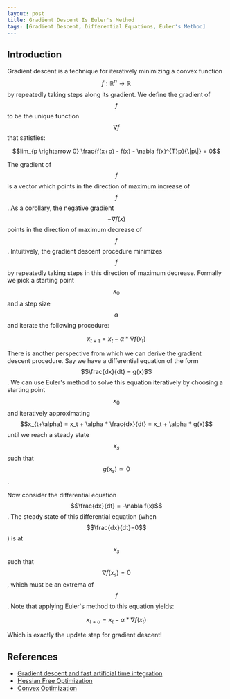 ```yaml
---
layout: post
title: Gradient Descent Is Euler's Method
tags: [Gradient Descent, Differential Equations, Euler's Method]
---
```

<script> 
  (function(i,s,o,g,r,a,m){i['GoogleAnalyticsObject']=r;i[r]=i[r]||function(){
  (i[r].q=i[r].q||[]).push(arguments)},i[r].l=1*new Date();a=s.createElement(o),
  m=s.getElementsByTagName(o)[0];a.async=1;a.src=g;m.parentNode.insertBefore(a,m)
  })(window,document,'script','https://www.google-analytics.com/analytics.js','ga');

  ga('create', 'UA-82391879-1', 'auto');
  ga('send', 'pageview');

</script>

## Introduction
Gradient descent is a technique for iteratively minimizing a convex function $$f: \mathbb{R}^n \rightarrow \mathbb{R}$$ by repeatedly taking steps along its gradient. We define the gradient of $$f$$ to be the unique function $$\nabla f$$ that satisfies:

$$lim_{p \rightarrow 0} \frac{f(x+p) - f(x) - \nabla f(x)^{T}p}{\|p\|} = 0$$

The gradient of $$f$$ is a vector which points in the direction of maximum increase of $$f$$. As a corollary, the negative gradient $$- \nabla f(x)$$ points in the direction of maximum decrease of $$f$$. Intuitively, the gradient descent procedure minimizes $$f$$ by repeatedly taking steps in this direction of maximum decrease. Formally we pick a starting point $$x_0$$ and a step size $$\alpha$$ and iterate the following procedure:

$$x_{t+1} = x_t - \alpha * \nabla f(x_t)$$

There is another perspective from which we can derive the gradient descent procedure. Say we have a differential equation of the form $$\frac{dx}{dt} = g(x)$$. We can use Euler's method to solve this equation iteratively by choosing a starting point $$x_0$$ and iteratively approximating $$x_{t+\alpha} = x_t + \alpha * \frac{dx}{dt} = x_t + \alpha * g(x)$$ until we reach a steady state $$x_s$$ such that $$g(x_s) \simeq 0$$. 

Now consider the differential equation $$\frac{dx}{dt} = -\nabla f(x)$$. The steady state of this differential equation (when $$\frac{dx}{dt}=0$$) is at $$x_s$$ such that $$\nabla f(x_s) = 0$$, which must be an extrema of $$f$$. Note that applying Euler's method to this equation yields:

$$x_{t+\alpha} = x_{t} - \alpha * \nabla f(x_t)$$

Which is exactly the update step for gradient descent!



## References

* [Gradient descent and fast artificial time integration](https://www.cs.ubc.ca/~ascher/papers/adhs.pdf)
* [Hessian Free Optimization](https://andrew.gibiansky.com/blog/machine-learning/hessian-free-optimization/)
* [Convex Optimization](https://cims.nyu.edu/~cfgranda/pages/OBDA_fall17/notes/convex_optimization.pdf)













<!-- Say we use $t$ as a time index  for gradient descent. Then gradient descent with step size $\alpha$ is:
\[(x_{t+\alpha} - x_{t} )/\alpha = -\nabla f(x)\]as $\alpha \rightarrow 0$ this becomes

$$\frac{dx}{dt} = -\nabla f(x)$$


The steady state of this differential equation (when dx/dt=0) is when $\nabla f(x) = 0$, which must be an extrema. -->
<!-- 
$$\mathbf{X}$$




## Taylor Series Perspective

We can approximate the function $$f$$ about the point $$x$$ with the Taylor series:

$$f(x') = f(x) + \nabla f(x)(x' - x) + \frac{1}{2}(x' - x)^{T} \nabla^{2}f(x) (x'-x) + ...$$

For a given number of terms, the quality of this approximation decreases as $$|x' - x|$$ increases. We can view gradient descent as forming thr 

 -->
